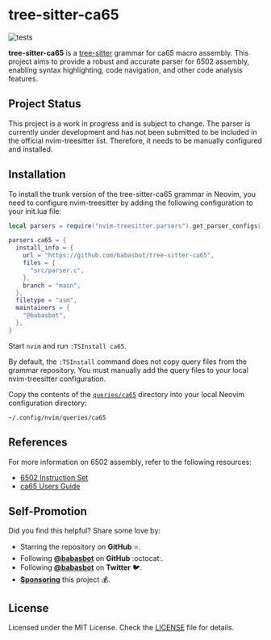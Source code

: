 # tree-sitter-ca65

![tests](https://github.com/babasbot/tree-sitter-ca65/actions/workflows/tests.yml/badge.svg?branch=main)

**tree-sitter-ca65** is a [tree-sitter] grammar for ca65 macro assembly. This
project aims to provide a robust and accurate parser for 6502 assembly, enabling
syntax highlighting, code navigation, and other code analysis features.

## Project Status

This project is a work in progress and is subject to change. The parser is currently
under development and has not been submitted to be included in the official nvim-treesitter
list. Therefore, it needs to be manually configured and installed.

## Installation

To install the trunk version of the tree-sitter-ca65 grammar in Neovim, you need to
configure nvim-treesitter by adding the following configuration to your init.lua file:

```lua
local parsers = require("nvim-treesitter.parsers").get_parser_configs()

parsers.ca65 = {
  install_info = {
    url = "https://github.com/babasbot/tree-sitter-ca65",
    files = {
      "src/parser.c",
    },
    branch = "main",
  },
  filetype = "asm",
  maintainers = {
    "@babasbot",
  },
}
```

Start `nvim` and run `:TSInstall ca65`.

By default, the `:TSInstall` command does not copy query files from the grammar repository. You must
manually add the query files to your local nvim-treesitter configuration.

Copy the contents of the [`queries/ca65`](queries/ca65) directory into your local Neovim configuration directory:

```
~/.config/nvim/queries/ca65
```

## References

For more information on 6502 assembly, refer to the following resources:

- [6502 Instruction Set](https://www.masswerk.at/6502/6502_instruction_set.html)
- [ca65 Users Guide](https://cc65.github.io/doc/ca65.html)

## Self-Promotion

Did you find this helpful? Share some love by:

- Starring the repository on **GitHub** :star:️.
- Following [**@babasbot**][babasbot-github] on **GitHub** :octocat:.
- Following [**@babasbot**][babasbot-twitter] on **Twitter** :bird:.
- [**Sponsoring**][gh-sponsors] this project :moneybag:.

[babasbot-github]: https://github.com/babasbot
[babasbot-twitter]: https://twitter.com/babasbot
[gh-sponsors]: https://github.com/sponsors/babasbot

## License

Licensed under the MIT License. Check the [LICENSE](LICENSE.txt) file for details.

[tree-sitter]: https://github.com/tree-sitter/tree-sitter
